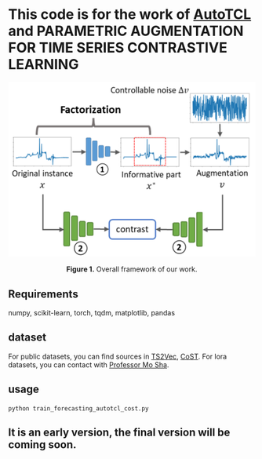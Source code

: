 # This code is for the work of [AutoTCL](https://github.com/AI4TS/AI4TS.github.io/blob/main/CameraReadys%201-22%202/19%5CAI4TSAutoTCL%20(3).pdf) and PARAMETRIC AUGMENTATION FOR TIME SERIES CONTRASTIVE LEARNING
<p align="center">
<img src="./figures/archect_1_.png" width = "700" alt="" align=center />
<br><br>
<b>Figure 1.</b> Overall framework of our work.
</p>

## Requirements
numpy, scikit-learn, torch, tqdm, matplotlib, pandas

## dataset
For public datasets, you can find sources in [TS2Vec](https://github.com/yuezhihan/ts2vec), [CoST](https://github.com/salesforce/CoST).
For lora datasets, you can contact with [Professor Mo Sha](https://users.cs.fiu.edu/~msha/).

## usage
```commandline
python train_forecasting_autotcl_cost.py 
```
## It is an early version, the final version will be coming soon.
